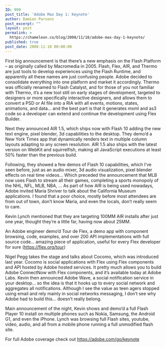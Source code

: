 ```yaml
---
ID: 999
post_title: 'Adobe Max Day 1: Keynote'
author: Damion Parsons
post_excerpt: ""
layout: post
permalink: >
  https://chameleon.co/blog/2008/11/18/adobe-max-day-1-keynote/
published: true
post_date: 2008-11-18 00:00:00
---
```

First big announcement is that there’s a new emphasis on the Flash Platform – as originally called by Macromedia in 2005. Flash, Flex, AIR, and Thermo are just tools to develop experiences using the Flash Runtime, and apparently all these names are just confusing people. Adobe decided to consolidate everything into one platform and market it accordingly. Thermo was officially renamed to Flash Catalyst, and for those of you not familiar with Thermo, it’s a new tool still on early stages of development, targeted to designers or more specifically interactive designers, and allows them to convert a PSD or AI file into a RIA with all events, motions, states, animations, and data… and the best part is that it generates mxml and as3 code so a developer can extend and continue the development using Flex Builder. <!--more-->

Next they announced AIR 1.5, which ships now with Flash 10 adding the new text engine, pixel blender, 3d capabilities to the desktop. They demo’d a New York Times app that dynamically renders text in multiple column layouts adapting to any screen resolution. AIR 1.5 also ships with the latest version on WebKit and squirrelfish, making all JavaScript executions at least 50% faster than the previous build.

Following, they showed a few demos of Flash 10 capabilities, which I’ve seen before, just as an audio mixer, 3d audio visualization, pixel blender effects on real time videos… Which preceded the announcement that MLB now uses Flash to stream all their games, completing a sports monopoly of the NHL, NFL, MLB, NBA, …
As part of how AIR is being used nowadays, Adobe invited Maria Shriver to talk about the California Museum applications. I found that a poor choice, mostly before most attendees are from out of town, don’t know Maria, and even the locals, don’t really seem to care.

Kevin Lynch mentioned that they are targeting 100MM AIR installs after just one year, thought they’re a little far, having now about 25MM.

An Adobe engineer demo’d Tour de Flex, a demo app with component browsing, code, examples, and over 200 API implementations with full source code… amazing piece of application, useful for every Flex developer for sure (<a href="https://flex.org/tour">https://flex.org/tour</a>)

Nigel Pegg takes the stage and talks about Cocomo, which was introduced last year. Cocomo is social applications with Flex using Flex components and API hosted by Adobe hosted services. It pretty much allows you to build Adobe ConnectNow with Flex components, and it’s available today at Adobe Labs.
Kevin then announced Adobe Wave, a social notification service in your desktop… so the idea is that it hooks up to every social network and aggregates all notifications. Although I see the value as teen agers stopped using email and rely mainly in social networks messaging, I don’t see why Adobe had to build this… doesn’t really belong.

Main announcement of the night, Kevin shows and demo’d a full Flash Player 10 install on multiple phones such as Nokia, Samsung, the Android G1, and even the iPhone. Lynch was browsing full Flash sites, youtube, video, audio, and all from a mobile phone running a full unmodified flash site.

For full Adobe coverage check out <a href="https://adobe.com/go/keynote">https://adobe.com/go/keynote</a>